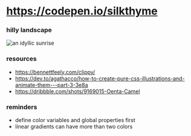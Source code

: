 # https://codepen.io/silkthyme
### hilly landscape
![an idyllic sunrise](https://codepen.io/silkthyme/pen/dyPzLbW)
### resources
* https://bennettfeely.com/clippy/
* https://dev.to/agathacco/how-to-create-pure-css-illustrations-and-animate-them---part-3-3e8a
* https://dribbble.com/shots/9169015-Oenta-Camel
### reminders
* define color variables and global properties first
* linear gradients can have more than two colors
